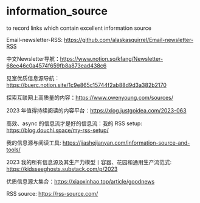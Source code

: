 # information_source
 to record links which contain excellent  information source

Email-newsletter-RSS: https://github.com/alaskasquirrel/Email-newsletter-RSS

中文Newsletter导航：https://www.notion.so/kfang/Newsletter-68ee46c0a4574f659fb8a873ead438c6

见室优质信息源导航：https://buerc.notion.site/1c9e865c15744f2ab88d9d3a382b2170

探索互联网上高质量的内容：https://www.owenyoung.com/sources/

2023 年值得持续阅读的内容平台：https://xlog.justgoidea.com/2023-063

高效、async 的信息流才是好的信息流：我的 RSS setup: https://blog.douchi.space/my-rss-setup/

我的信息源与阅读工具: https://jiashejianyan.com/information-source-and-tools/

2023 我的所有信息源及其生产力模型丨容器、花园和通用生产流范式: https://kidsseeghosts.substack.com/p/2023

优质信息源大集合：https://xiaoxinhao.top/article/goodnews

RSS source: https://rss-source.com/
